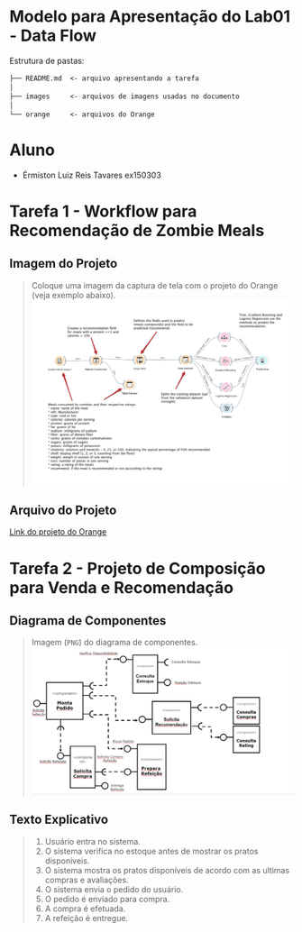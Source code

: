 # Modelo para Apresentação do Lab01 - Data Flow

Estrutura de pastas:

~~~
├── README.md  <- arquivo apresentando a tarefa
│
├── images     <- arquivos de imagens usadas no documento
│
└── orange     <- arquivos do Orange
~~~

# Aluno
* Érmiston Luiz Reis Tavares ex150303

# Tarefa 1 - Workflow para Recomendação de Zombie Meals

## Imagem do Projeto
> Coloque uma imagem da captura de tela com o projeto do Orange (veja exemplo abaixo).
![Workflow Orange](images/orange-zombie-meals-prediction.png)

## Arquivo do Projeto
[Link do projeto do Orange](orange/zombie-meals.ows)

# Tarefa 2 - Projeto de Composição para Venda e Recomendação

## Diagrama de Componentes

> Imagem (`PNG`) do diagrama de componentes.
![Diagrama Venda](images/diagrama-componentes-venda.png)

## Texto Explicativo

> 1. Usuário entra no sistema.
> 2. O sistema verifica no estoque antes de mostrar os pratos disponíveis.
> 3. O sistema mostra os pratos disponíveis de acordo com as ultimas compras e avaliações.
> 4. O sistema envia o pedido do usuário.
> 5. O pedido é enviado para compra.
> 6. A compra é efetuada.
> 7. A refeição é entregue.